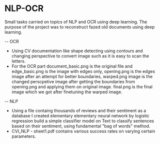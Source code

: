 # NLP-OCR
Small tasks carried on topics of NLP and OCR using deep learning.
The purpose of the project was to reconstruct fazed old documents using deep learning.

-- OCR
- Using CV documentation like shape detecting using contours and changing perspective to convert image such as it is easy to scan the letters.
- For the OCR part document_basic.png is the original file and edge_basic.png is the image with edges only, opening.png is the edges image after an attempt
for better boundaries, warped.png image is the changed perscpetive image after getting the boundaries from opening.png and applying them on original image.
final.png is the final image which we got after finetuning the warped image.

-- NLP
- Using a file containg thousands of reviews and their sentiment as a database I created elementary elementary neural network by logistic regression build a
simple classifier model on Text to classify sentences based on their sentiment, using fundamental "bag of words" method.
- CVI_NLP - sheet1.pdf contains various success rates on varying certain parameters.
